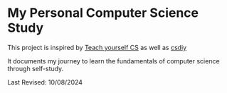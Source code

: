 # My Personal Computer Science Study

This project is inspired by [Teach yourself CS](https://teachyourselfcs.com/) as well as [csdiy](https://csdiy.wiki/en/CS%E5%AD%A6%E4%B9%A0%E8%A7%84%E5%88%92/)

It documents my journey to learn the fundamentals of computer science through self-study.

Last Revised: 10/08/2024
